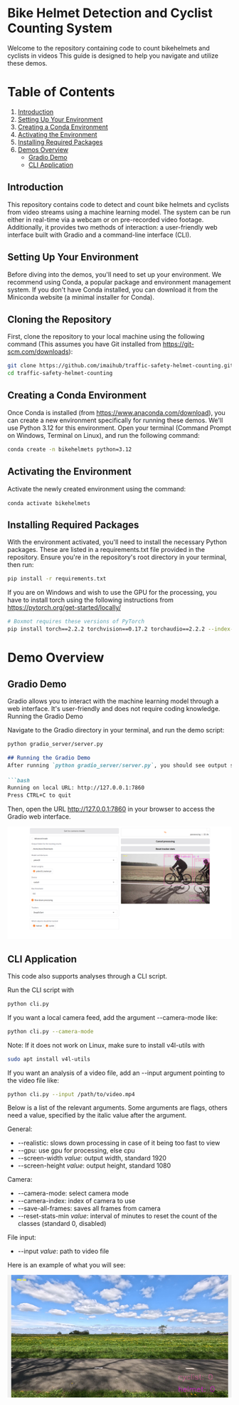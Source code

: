 # Bike Helmet Detection and Cyclist Counting System

Welcome to the repository containing code to count bikehelmets and cyclists in videos This guide is designed to help you navigate and utilize these demos.

# Table of Contents
1. [Introduction](#introduction)
2. [Setting Up Your Environment](#setting-up-your-environment)
3. [Creating a Conda Environment](#creating-a-conda-environment)
4. [Activating the Environment](#activating-the-environment)
5. [Installing Required Packages](#installing-required-packages)
6. [Demos Overview](#demos-overview)
   - [Gradio Demo](#gradio-demo)
   - [CLI Application](#cli-application)

## Introduction

This repository contains code to detect and count bike helmets and cyclists from video streams using a machine learning model. The system can be run either in real-time via a webcam or on pre-recorded video footage. Additionally, it provides two methods of interaction: a user-friendly web interface built with Gradio and a command-line interface (CLI).

## Setting Up Your Environment

Before diving into the demos, you'll need to set up your environment. We recommend using Conda, a popular package and environment management system. 
If you don't have Conda installed, you can download it from the Miniconda website (a minimal installer for Conda).

## Cloning the Repository

First, clone the repository to your local machine using the following command (This assumes you have Git installed from https://git-scm.com/downloads):

```bash
git clone https://github.com/imaihub/traffic-safety-helmet-counting.git
cd traffic-safety-helmet-counting
```

## Creating a Conda Environment

Once Conda  is installed (from https://www.anaconda.com/download), you can create a new environment specifically for running these demos. We'll use Python 3.12 for this environment.
Open your terminal (Command Prompt on Windows, Terminal on Linux), and run the following command:

```bash
conda create -n bikehelmets python=3.12
```

## Activating the Environment

Activate the newly created environment using the command:

``conda activate bikehelmets``

## Installing Required Packages

With the environment activated, you'll need to install the necessary Python packages. These are listed in a requirements.txt file provided in the repository. 
Ensure you're in the repository's root directory in your terminal, then run:

```bash
pip install -r requirements.txt
```

If you are on Windows and wish to use the GPU for the processing, you have to install torch using the following instructions from https://pytorch.org/get-started/locally/

```bash
# Boxmot requires these versions of PyTorch
pip install torch==2.2.2 torchvision==0.17.2 torchaudio==2.2.2 --index-url https://download.pytorch.org/whl/cu121
```

# Demo Overview

## Gradio Demo

Gradio allows you to interact with the machine learning model through a web interface. It's user-friendly and does not require coding knowledge.
Running the Gradio Demo

Navigate to the Gradio directory in your terminal, and run the demo script:

```bash
python gradio_server/server.py
```

```markdown
## Running the Gradio Demo
After running `python gradio_server/server.py`, you should see output similar to the following in your terminal:

```bash
Running on local URL: http://127.0.0.1:7860
Press CTRL+C to quit
```

Then, open the URL http://127.0.0.1:7860 in your browser to access the Gradio web interface.

![assets/GUI.png](assets/GUI.png)

## CLI Application

This code also supports analyses through a CLI script. 

Run the CLI script with 

```bash
python cli.py
```

If you want a local camera feed, add the argument --camera-mode like:

```bash
python cli.py --camera-mode
```

Note: If it does not work on Linux, make sure to install v4l-utils with

```bash
sudo apt install v4l-utils
```

If you want an analysis of a video file, add an --input argument pointing to the video file like:

```bash
python cli.py --input /path/to/video.mp4
```

Below is a list of the relevant arguments. Some arguments are flags, others need a value, specified by the italic value after the argument.

General:
- --realistic: slows down processing in case of it being too fast to view
- --gpu: use gpu for processing, else cpu
- --screen-width *value*: output width, standard 1920
- --screen-height *value*: output height, standard 1080

Camera:
- --camera-mode: select camera mode
- --camera-index: index of camera to use
- --save-all-frames: saves all frames from camera
- --reset-stats-min *value*: interval of minutes to reset the count of the classes (standard 0, disabled)

File input:
- --input *value*: path to video file



Here is an example of what you will see:

![assets/UI.png](assets/UI.png)
